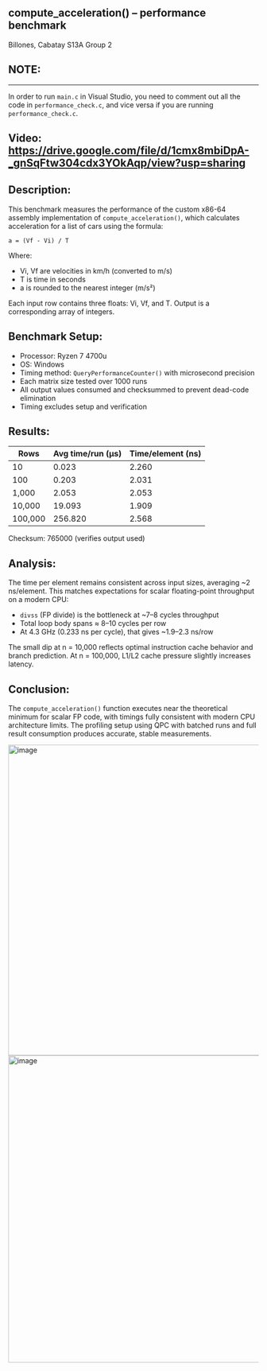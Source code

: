 compute_acceleration() – performance benchmark
----------------------------------------------
Billones, Cabatay
S13A Group 2

## NOTE:
-------------
In order to run `main.c` in Visual Studio, you need to comment out all the code in `performance_check.c`, and vice versa if you are running `performance_check.c`.

## Video: <https://drive.google.com/file/d/1cmx8mbiDpA-_gnSqFtw304cdx3YOkAqp/view?usp=sharing>

Description:
-------------
This benchmark measures the performance of the custom x86-64 assembly implementation
of `compute_acceleration()`, which calculates acceleration for a list of cars using
the formula:

    a = (Vf - Vi) / T

Where:
  - Vi, Vf are velocities in km/h (converted to m/s)
  - T is time in seconds
  - a is rounded to the nearest integer (m/s²)

Each input row contains three floats: Vi, Vf, and T.
Output is a corresponding array of integers.

Benchmark Setup:
----------------
- Processor: Ryzen 7 4700u
- OS: Windows
- Timing method: `QueryPerformanceCounter()` with microsecond precision
- Each matrix size tested over 1000 runs
- All output values consumed and checksummed to prevent dead-code elimination
- Timing excludes setup and verification

Results:
--------
| Rows      | Avg time/run (µs) | Time/element (ns) |
|-----------|-------------------|-------------------|
| 10        |       0.023       |     2.260         |
| 100       |       0.203       |     2.031         |
| 1,000     |       2.053       |     2.053         |
| 10,000    |      19.093       |     1.909         |
| 100,000   |     256.820       |     2.568         |

Checksum: 765000  (verifies output used)

Analysis:
---------
The time per element remains consistent across input sizes, averaging ~2 ns/element.
This matches expectations for scalar floating-point throughput on a modern CPU:

- `divss` (FP divide) is the bottleneck at ~7–8 cycles throughput
- Total loop body spans ≈ 8–10 cycles per row
- At 4.3 GHz (0.233 ns per cycle), that gives ~1.9–2.3 ns/row

The small dip at n = 10,000 reflects optimal instruction cache behavior and branch prediction.
At n = 100,000, L1/L2 cache pressure slightly increases latency.

Conclusion:
-----------
The `compute_acceleration()` function executes near the theoretical minimum for scalar FP code,
with timings fully consistent with modern CPU architecture limits. The profiling setup using
QPC with batched runs and full result consumption produces accurate, stable measurements.

<img width="1116" height="625" alt="image" src="https://github.com/user-attachments/assets/2d960dfa-e305-4c56-b9da-6ff133477a7d" />
<img width="1114" height="618" alt="image" src="https://github.com/user-attachments/assets/5c03c02f-3878-4c8e-97a4-fd93b77c8a53" />
